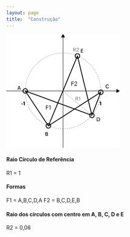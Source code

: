 ```yaml
---
layout: page
title:  "Construção"
---
```


![construção](./../assets/img/construcao1.png)

#### Raio Círculo de Referência
R1 = 1



#### Formas

F1 = A,B,C,D,A
F2 = B,C,D,E,B


#### Raio dos círculos com centro em A, B, C, D e E

R2 = 0,06
